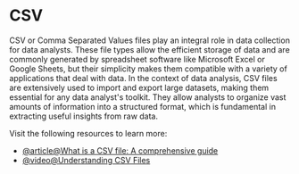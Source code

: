 # CSV

CSV or Comma Separated Values files play an integral role in data collection for data analysts. These file types allow the efficient storage of data and are commonly generated by spreadsheet software like Microsoft Excel or Google Sheets, but their simplicity makes them compatible with a variety of applications that deal with data. In the context of data analysis, CSV files are extensively used to import and export large datasets, making them essential for any data analyst's toolkit. They allow analysts to organize vast amounts of information into a structured format, which is fundamental in extracting useful insights from raw data.

Visit the following resources to learn more:

- [@article@What is a CSV file: A comprehensive guide](https://flatfile.com/blog/what-is-a-csv-file-guide-to-uses-and-benefits/)
- [@video@Understanding CSV Files](https://www.youtube.com/watch?v=UofTplCVkYI)